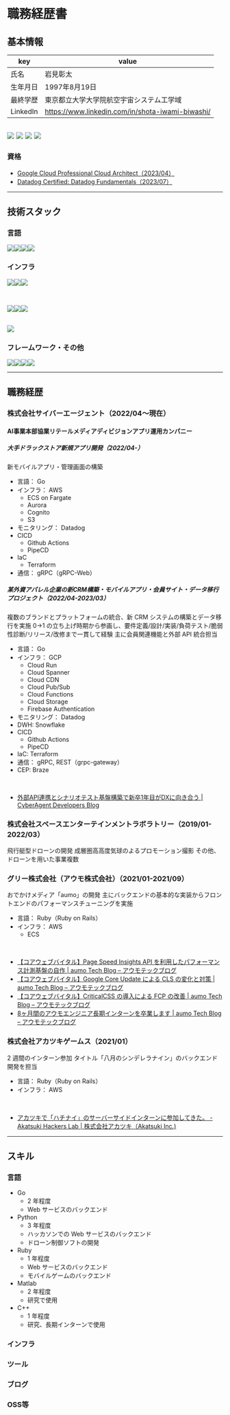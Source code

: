 # 職務経歴書

## 基本情報

|key|value|
|---|---|
|氏名|岩見彰太|
|生年月日|1997年8月19日|
|最終学歴|東京都立大学大学院航空宇宙システム工学域|
|LinkedIn|https://www.linkedin.com/in/shota-iwami-biwashi/|

[<img src="https://img.shields.io/badge/-biwashi-3EA8FF.svg?logo=zenn&style=popout">](https://zenn.dev/biwashi) [<img src="https://img.shields.io/badge/-B__Sardine-000000.svg?logo=x&style=popout">](https://twitter.com/B_Sardine) <img src="https://img.shields.io/badge/-Shota%20Iwami-0A66C2.svg?logo=Linkedin&style=popout"> <img src="https://img.shields.io/badge/-BIwashi-181717.svg?logo=Github&style=popout">
---

### 資格
- [Google Cloud Professional Cloud Architect（2023/04）](https://www.credential.net/a7e784e3-fc3e-4b21-bb96-6890d867b6a4)
- [Datadog Certified: Datadog Fundamentals（2023/07）](https://www.credly.com/badges/9e3a9ae6-46e5-4654-8911-c39b4c157cea/linked_in?t=ry3g0t)


---

## 技術スタック

### 言語
<img src="https://img.shields.io/badge/-Go-76E1FE.svg?logo=go&style=popout"><img src="https://img.shields.io/badge/-Python-3776AB.svg?logo=python&style=popout"><img src="https://img.shields.io/badge/-Ruby-CC342D.svg?logo=ruby&style=popout"><img src="https://img.shields.io/badge/-C++-00599C.svg?logo=cplusplus&style=popout">

### インフラ
<img src="https://img.shields.io/badge/-AWS-232F3E.svg?logo=amazon-aws&style=popout"><img src="https://img.shields.io/badge/-AWS%20Fargate-FF9900.svg?logo=aws-fargate&style=popout"><img src="https://img.shields.io/badge/-AWS%20Aurora-3B4AC7.svg?&style=popout">

<br>

<img src="https://img.shields.io/badge/-Google%20Cloud-4285F4.svg?logo=google-cloud&style=popout"><img src="https://img.shields.io/badge/-Cloud%20Run-4285F4.svg?logo=google-cloud&style=popout"><img src="https://img.shields.io/badge/-Cloud%20Spanner-4285F4.svg?logo=google-cloud&style=popout">

<br>

<img src="https://img.shields.io/badge/-Datadog-632CA6.svg?logo=Datadog&style=popout">


### フレームワーク・その他
<img src="https://img.shields.io/badge/-gRPC-5CAFB4.svg?logo=&style=popout"><img src="https://img.shields.io/badge/-grpc--gateway-5CAFB4.svg?logo=&style=popout"><img src="https://img.shields.io/badge/-Rails-CC0000.svg?logo=rubyonrails&style=popout"><img src="https://img.shields.io/badge/-Flask-000000.svg?logo=flask&style=popout">


---

## 職務経歴

### 株式会社サイバーエージェント（2022/04〜現在）

#### AI事業本部協業リテールメディアディビジョンアプリ運用カンパニー

##### 大手ドラックストア新規アプリ開発（2022/04-）
新モバイルアプリ・管理画面の構築

- 言語： Go
- インフラ： AWS
  - ECS on Fargate
  - Aurora
  - Cognito
  - S3
- モニタリング： Datadog
- CICD
  - Github Actions
  - PipeCD
- IaC
  - Terraform
- 通信： gRPC（gRPC-Web）


##### 某外資アパレル企業の新CRM構築・モバイルアプリ・会員サイト・データ移行プロジェクト（2022/04-2023/03）

複数のブランドとプラットフォームの統合、新 CRM システムの構築とデータ移行を実施
0->1 の立ち上げ時期から参画し、要件定義/設計/実装/負荷テスト/脆弱性診断/リリース/改修まで一貫して経験
主に会員関連機能と外部 API 統合担当

- 言語： Go
- インフラ： GCP
  - Cloud Run
  - Cloud Spanner
  - Cloud CDN
  - Cloud Pub/Sub
  - Cloud Functions
  - Cloud Storage
  - Firebase Authentication
- モニタリング： Datadog
- DWH: Snowflake
- CICD
  - Github Actions
  - PipeCD
- IaC: Terraform
- 通信： gRPC, REST（grpc-gateway）
- CEP: Braze

<br>

- [外部API連携とシナリオテスト基盤構築で新卒1年目がDXに向き合う | CyberAgent Developers Blog](https://developers.cyberagent.co.jp/blog/archives/42003/)


### 株式会社スペースエンターテインメントラボラトリー（2019/01-2022/03）
飛行艇型ドローンの開発
成層圏高高度気球のよるプロモーション撮影
その他、ドローンを用いた事業複数



### グリー株式会社（アウモ株式会社）（2021/01-2021/09）
おでかけメディア「aumo」の開発
主にバックエンドの基本的な実装からフロントエンドのパフォーマンスチューニングを実施

- 言語： Ruby（Ruby on Rails）
- インフラ： AWS
  - ECS
<br>

- [【コアウェブバイタル】Page Speed Insights API を利用したパフォーマンス計測基盤の自作 | aumo Tech Blog – アウモテックブログ](https://techblog.aumo.co.jp/articles/271)
- [【コアウェブバイタル】Google Core Update による CLS の変化と対策 | aumo Tech Blog – アウモテックブログ](https://techblog.aumo.co.jp/articles/532)
- [【コアウェブバイタル】CriticalCSS の導入による FCP の改善 | aumo Tech Blog – アウモテックブログ](https://techblog.aumo.co.jp/articles/633)
- [8ヶ月間のアウモエンジニア長期インターンを卒業します | aumo Tech Blog – アウモテックブログ](https://techblog.aumo.co.jp/articles/842)


### 株式会社アカツキゲームス（2021/01）
2 週間のインターン参加
タイトル「八月のシンデレラナイン」のバックエンド開発を担当

- 言語： Ruby（Ruby on Rails）
- インフラ： AWS

<br>

- [アカツキで「ハチナイ」のサーバーサイドインターンに参加してきた。 - Akatsuki Hackers Lab | 株式会社アカツキ（Akatsuki Inc.)](https://hackerslab.aktsk.jp/2021/05/06/174224)



---


## スキル
### 言語

- Go
  - 2 年程度
  - Web サービスのバックエンド
- Python
  - 3 年程度
  - ハッカソンでの Web サービスのバックエンド
  - ドローン制御ソフトの開発
- Ruby
  - 1 年程度
  - Web サービスのバックエンド
  - モバイルゲームのバックエンド
- Matlab
  - 2 年程度
  - 研究で使用
- C++
  - 1 年程度
  - 研究、長期インターンで使用


### インフラ

### ツール

### ブログ

### OSS等